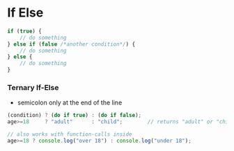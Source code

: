 # If Else

```js
if (true) {
	// do something
} else if (false /*another condition*/) {
	// do something
} else {
	// do something
}
```

### Ternary If-Else

- semicolon only at the end of the line
```js
(condition) ? (do if true) : (do if false);
age>=18     ? "adult"      : "child";        // returns "adult" or "child"!

// also works with function-calls inside
age>=18 ? console.log("over 18") : console.log("under 18");
```